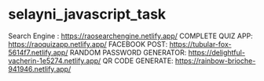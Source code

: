 # selayni_javascript_task
Search Engine :
https://raosearchengine.netlify.app/
COMPLETE QUIZ APP:
https://raoquizapp.netlify.app/
FACEBOOK POST:
https://tubular-fox-5614f7.netlify.app/
RANDOM PASSWORD GENERATOR:
https://delightful-vacherin-1e5274.netlify.app/
QR CODE GENERATE:
https://rainbow-brioche-941946.netlify.app/

